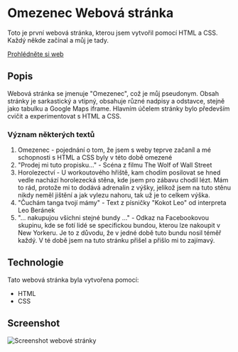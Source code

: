 # Omezenec Webová stránka
Toto je první webová stránka, kterou jsem vytvořil pomocí HTML a CSS. Každý někde začínal a můj je tady.

[Prohlédněte si web](fryerzabijak.github.io/omezenec-website/)

## Popis
Webová stránka se jmenuje "Omezenec", což je můj pseudonym. Obsah stránky je sarkastický a vtipný, obsahuje různé nadpisy a odstavce, stejně jako tabulku a Google Maps iframe. 
Hlavním účelem stránky bylo především cvičit a experimentovat s HTML a CSS.

### Význam některých textů
1. Omezenec - pojednání o tom, že jsem s weby teprve začaníl a mé schopnosti s HTML a CSS byly v této době omezené
2. "Prodej mi tuto propisku..." - Scéna z filmu The Wolf of Wall Street
3. Horolezectví - U workoutového hřiště, kam chodím posilovat se hned vedle nachází horolezecká stěna, kde jsem pro zábavu chodil lézt. Mám to rád, protože mi to dodává adrenalin z výšky, jelikož jsem na tuto stěnu nikdy neměl jištění a jak vylezu nahoru, tak už je to celkem výška.
4. "Čuchám tanga tvojí mámy" - Text z písničky "Kokot Leo" od interpreta Leo Beránek
5. "... nakupujou všichni stejné bundy ..." - Odkaz na Facebookovou skupinu, kde se fotí lidé se specifickou bundou, kterou lze nakoupit v New Yorkeru. Je to z důvodu, že v jedné době tuto bundu nosil téměř každý. V té době jsem na tuto stránku přišel a přišlo mi to zajímavý.

## Technologie
Tato webová stránka byla vytvořena pomocí:
- HTML
- CSS

## Screenshot
![Screenshot webové stránky](fryerzabijak.github.io/omezenec-website_.png)
